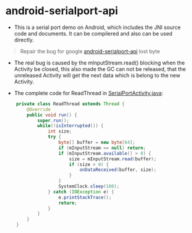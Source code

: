 # android-serialport-api

* This is a serial port demo on Android, which includes the JNI source code and documents. 
  It can be compilered and also can be used directly.

> Repair the bug for google [android-serialport-api](https://code.google.com/archive/p/android-serialport-api) lost byte

* The real bug is caused by the mInputStream.read() blocking when the Activity be closed, 
  this also made the GC can not be released, that the unreleased Activity will get the 
  next data which is belong to the new Activity.

* The complete code for ReadThread in [SerialPortActivity.java](src/android_serialport_api/sample/SerialPortActivity.java):

```java
    private class ReadThread extends Thread {
        @Override
        public void run() {
            super.run();
            while(!isInterrupted()) {
                int size;
                try {
                    byte[] buffer = new byte[64];
                    if (mInputStream == null) return;
                    if (mInputStream.available() > 0) {
                        size = mInputStream.read(buffer);
                        if (size > 0) {
                            onDataReceived(buffer, size);
                        }
                    }
                    SystemClock.sleep(100);
                } catch (IOException e) {
                    e.printStackTrace();
                    return;
                }
            }
        }
    }
```
